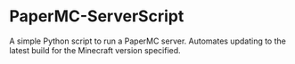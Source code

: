 # PaperMC-ServerScript
A simple Python script to run a PaperMC server. Automates updating to the latest build for the Minecraft version specified.
